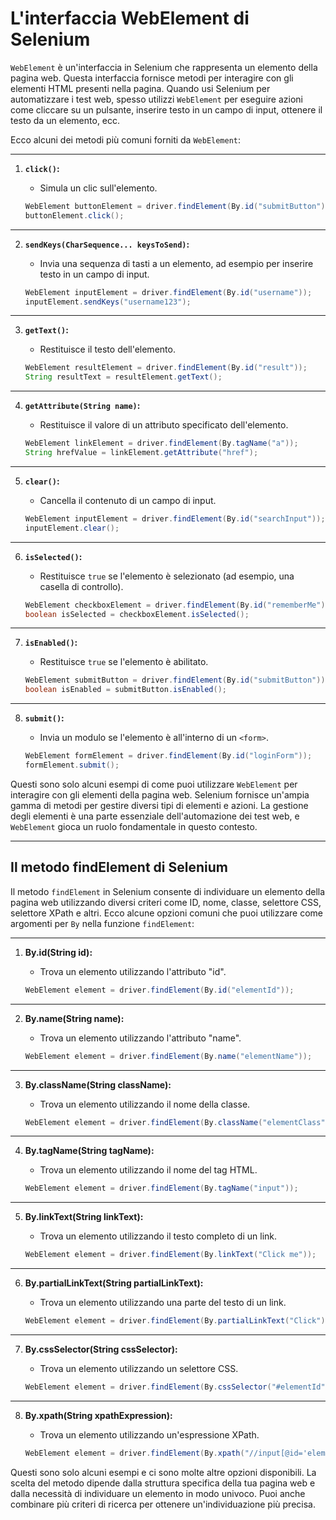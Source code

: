 # L'interfaccia WebElement di Selenium

`WebElement` è un'interfaccia in Selenium che rappresenta un elemento della pagina web. Questa interfaccia fornisce metodi per interagire con gli elementi HTML presenti nella pagina. Quando usi Selenium per automatizzare i test web, spesso utilizzi `WebElement` per eseguire azioni come cliccare su un pulsante, inserire testo in un campo di input, ottenere il testo da un elemento, ecc.

Ecco alcuni dei metodi più comuni forniti da `WebElement`:

---

1. **`click()`:**
   - Simula un clic sull'elemento.

   ```java
   WebElement buttonElement = driver.findElement(By.id("submitButton"));
   buttonElement.click();
   ```

---

2. **`sendKeys(CharSequence... keysToSend)`:**
   - Invia una sequenza di tasti a un elemento, ad esempio per inserire testo in un campo di input.

   ```java
   WebElement inputElement = driver.findElement(By.id("username"));
   inputElement.sendKeys("username123");
   ```

---

3. **`getText()`:**
   - Restituisce il testo dell'elemento.

   ```java
   WebElement resultElement = driver.findElement(By.id("result"));
   String resultText = resultElement.getText();
   ```

---

4. **`getAttribute(String name)`:**
   - Restituisce il valore di un attributo specificato dell'elemento.

   ```java
   WebElement linkElement = driver.findElement(By.tagName("a"));
   String hrefValue = linkElement.getAttribute("href");
   ```

---

5. **`clear()`:**
   - Cancella il contenuto di un campo di input.

   ```java
   WebElement inputElement = driver.findElement(By.id("searchInput"));
   inputElement.clear();
   ```

---

6. **`isSelected()`:**
   - Restituisce `true` se l'elemento è selezionato (ad esempio, una casella di controllo).

   ```java
   WebElement checkboxElement = driver.findElement(By.id("rememberMe"));
   boolean isSelected = checkboxElement.isSelected();
   ```

---

7. **`isEnabled()`:**
   - Restituisce `true` se l'elemento è abilitato.

   ```java
   WebElement submitButton = driver.findElement(By.id("submitButton"));
   boolean isEnabled = submitButton.isEnabled();
   ```

---

8. **`submit()`:**
   - Invia un modulo se l'elemento è all'interno di un `<form>`.

   ```java
   WebElement formElement = driver.findElement(By.id("loginForm"));
   formElement.submit();
   ```

Questi sono solo alcuni esempi di come puoi utilizzare `WebElement` per interagire con gli elementi della pagina web. Selenium fornisce un'ampia gamma di metodi per gestire diversi tipi di elementi e azioni. La gestione degli elementi è una parte essenziale dell'automazione dei test web, e `WebElement` gioca un ruolo fondamentale in questo contesto.

---

## Il metodo findElement di Selenium

Il metodo `findElement` in Selenium consente di individuare un elemento della pagina web utilizzando diversi criteri come ID, nome, classe, selettore CSS, selettore XPath e altri. Ecco alcune opzioni comuni che puoi utilizzare come argomenti per `By` nella funzione `findElement`:

---

1. **By.id(String id):**
   - Trova un elemento utilizzando l'attributo "id".

   ```java
   WebElement element = driver.findElement(By.id("elementId"));
   ```

---

2. **By.name(String name):**
   - Trova un elemento utilizzando l'attributo "name".

   ```java
   WebElement element = driver.findElement(By.name("elementName"));
   ```

---

3. **By.className(String className):**
   - Trova un elemento utilizzando il nome della classe.

   ```java
   WebElement element = driver.findElement(By.className("elementClass"));
   ```

---

4. **By.tagName(String tagName):**
   - Trova un elemento utilizzando il nome del tag HTML.

   ```java
   WebElement element = driver.findElement(By.tagName("input"));
   ```

---

5. **By.linkText(String linkText):**
   - Trova un elemento utilizzando il testo completo di un link.

   ```java
   WebElement element = driver.findElement(By.linkText("Click me"));
   ```

---

6. **By.partialLinkText(String partialLinkText):**
   - Trova un elemento utilizzando una parte del testo di un link.

   ```java
   WebElement element = driver.findElement(By.partialLinkText("Click"));
   ```

---

7. **By.cssSelector(String cssSelector):**
   - Trova un elemento utilizzando un selettore CSS.

   ```java
   WebElement element = driver.findElement(By.cssSelector("#elementId"));
   ```

---

8. **By.xpath(String xpathExpression):**
   - Trova un elemento utilizzando un'espressione XPath.

   ```java
   WebElement element = driver.findElement(By.xpath("//input[@id='elementId']"));
   ```

Questi sono solo alcuni esempi e ci sono molte altre opzioni disponibili. La scelta del metodo dipende dalla struttura specifica della tua pagina web e dalla necessità di individuare un elemento in modo univoco. Puoi anche combinare più criteri di ricerca per ottenere un'individuazione più precisa.
